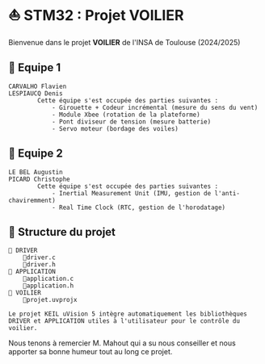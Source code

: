 # ⛵ STM32 : Projet VOILIER

Bienvenue dans le projet **VOILIER** de l'INSA de Toulouse (2024/2025)

## 🚸 Equipe 1

    CARVALHO Flavien
    LESPIAUCQ Denis
            Cette équipe s'est occupée des parties suivantes :
                - Girouette + Codeur incrémental (mesure du sens du vent)
                - Module Xbee (rotation de la plateforme)
                - Pont diviseur de tension (mesure batterie)
                - Servo moteur (bordage des voiles)

    
## 🚸 Equipe 2

    LE BEL Augustin
    PICARD Christophe
            Cette équipe s'est occupée des parties suivantes :
                - Inertial Measurement Unit (IMU, gestion de l'anti-chaviremment)
                - Real Time Clock (RTC, gestion de l'horodatage)
    

## 📁 Structure du projet

    📁 DRIVER
        📄driver.c
        📄driver.h
    📁 APPLICATION
        📄application.c
        📄application.h
    📁 VOILIER
        📄projet.uvprojx
    
    Le projet KEIL uVision 5 intègre automatiquement les bibliothèques DRIVER et APPLICATION utiles à l'utilisateur pour le contrôle du voilier.

Nous tenons à remercier M. Mahout qui a su nous conseiller et nous apporter sa bonne humeur tout au long ce projet.


